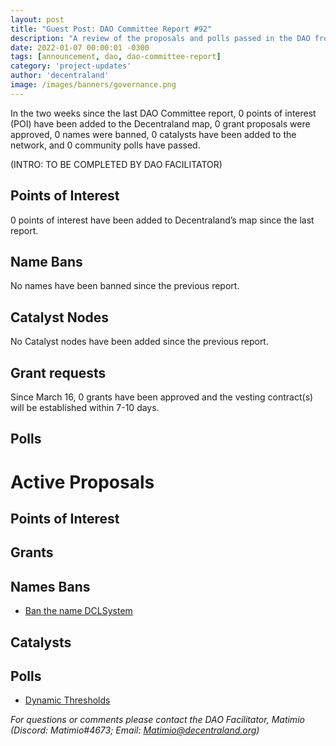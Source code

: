 ```yaml
---
layout: post
title: "Guest Post: DAO Committee Report #92"
description: "A review of the proposals and polls passed in the DAO from March 16 through March 31".
date: 2022-01-07 00:00:01 -0300
tags: [announcement, dao, dao-committee-report]
category: 'project-updates'
author: 'decentraland'
image: /images/banners/governance.png
---
```


In the two weeks since the last DAO Committee report, 0 points of interest (POI) have been added to the Decentraland map, 0 grant proposals were approved, 0 names were banned, 0 catalysts have been added to the network, and 0 community polls have passed.

(INTRO: TO BE COMPLETED BY DAO FACILITATOR)

## Points of Interest
0 points of interest have been added to Decentraland’s map since the last report.


## Name Bans

No names have been banned since the previous report.

## Catalyst Nodes
No Catalyst nodes have been added since the previous report.


## Grant requests
Since March 16, 0 grants have been approved and the vesting contract(s) will be established within 7-10 days.


## Polls


# Active Proposals

## Points of Interest


## Grants


## Names Bans

* [Ban the name DCLSystem](https://governance.decentraland.org/proposal/?id=6ec2f14e-e85a-48ac-ad31-92e5fb7f1b27)

## Catalysts


## Polls

* [Dynamic Thresholds](https://governance.decentraland.org/proposal/?id=ba6a317e-7133-4c76-baa4-22380c5e5135)

*For questions or comments please contact the DAO Facilitator, Matimio (Discord: Matimio#4673; Email: [Matimio@decentraland.org](mailto:Matimio@decentraland.org))*